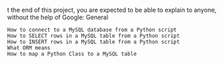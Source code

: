 t the end of this project, you are expected to be able to explain to anyone, without the help of Google:
General

    How to connect to a MySQL database from a Python script
    How to SELECT rows in a MySQL table from a Python script
    How to INSERT rows in a MySQL table from a Python script
    What ORM means
    How to map a Python Class to a MySQL table

